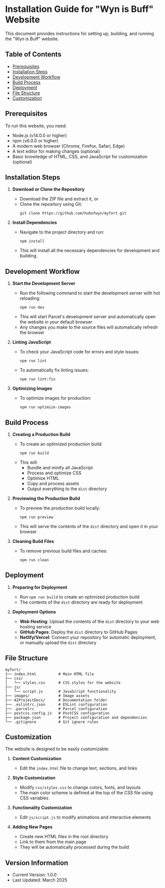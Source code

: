 # Installation Guide for "Wyn is Buff" Website

This document provides instructions for setting up, building, and running the "Wyn is Buff" website.

## Table of Contents
- [Prerequisites](#prerequisites)
- [Installation Steps](#installation-steps)
- [Development Workflow](#development-workflow)
- [Build Process](#build-process)
- [Deployment](#deployment)
- [File Structure](#file-structure)
- [Customization](#customization)

## Prerequisites

To run this website, you need:
- Node.js (v14.0.0 or higher)
- npm (v6.0.0 or higher)
- A modern web browser (Chrome, Firefox, Safari, Edge)
- A text editor for making changes (optional)
- Basic knowledge of HTML, CSS, and JavaScript for customization (optional)

## Installation Steps

1. **Download or Clone the Repository**
   - Download the ZIP file and extract it, or
   - Clone the repository using Git:
     ```
     git clone https://github.com/hubofwyn/myfort.git
     ```

2. **Install Dependencies**
   - Navigate to the project directory and run:
     ```
     npm install
     ```
   - This will install all the necessary dependencies for development and building.

## Development Workflow

1. **Start the Development Server**
   - Run the following command to start the development server with hot reloading:
     ```
     npm run dev
     ```
   - This will start Parcel's development server and automatically open the website in your default browser
   - Any changes you make to the source files will automatically refresh the browser

2. **Linting JavaScript**
   - To check your JavaScript code for errors and style issues:
     ```
     npm run lint
     ```
   - To automatically fix linting issues:
     ```
     npm run lint:fix
     ```

3. **Optimizing Images**
   - To optimize images for production:
     ```
     npm run optimize-images
     ```

## Build Process

1. **Creating a Production Build**
   - To create an optimized production build:
     ```
     npm run build
     ```
   - This will:
     - Bundle and minify all JavaScript
     - Process and optimize CSS
     - Optimize HTML
     - Copy and process assets
     - Output everything to the `dist` directory

2. **Previewing the Production Build**
   - To preview the production build locally:
     ```
     npm run preview
     ```
   - This will serve the contents of the `dist` directory and open it in your browser

3. **Cleaning Build Files**
   - To remove previous build files and caches:
     ```
     npm run clean
     ```

## Deployment

1. **Preparing for Deployment**
   - Run `npm run build` to create an optimized production build
   - The contents of the `dist` directory are ready for deployment

2. **Deployment Options**
   - **Web Hosting**: Upload the contents of the `dist` directory to your web hosting service
   - **GitHub Pages**: Deploy the `dist` directory to GitHub Pages
   - **Netlify/Vercel**: Connect your repository for automatic deployment, or manually upload the `dist` directory

## File Structure

```
myfort/
├── index.html          # Main HTML file
├── css/
│   └── styles.css      # CSS styles for the website
├── js/
│   └── script.js       # JavaScript functionality
├── images/             # Image assets
├── AIProjectDocs/      # Documentation folder
├── .eslintrc.json      # ESLint configuration
├── .parcelrc           # Parcel configuration
├── postcss.config.js   # PostCSS configuration
├── package.json        # Project configuration and dependencies
└── .gitignore          # Git ignore rules
```

## Customization

The website is designed to be easily customizable:

1. **Content Customization**
   - Edit the `index.html` file to change text, sections, and links

2. **Style Customization**
   - Modify `css/styles.css` to change colors, fonts, and layouts
   - The main color scheme is defined at the top of the CSS file using CSS variables

3. **Functionality Customization**
   - Edit `js/script.js` to modify animations and interactive elements

4. **Adding New Pages**
   - Create new HTML files in the root directory
   - Link to them from the main page
   - They will be automatically processed during the build

## Version Information

- Current Version: 1.0.0
- Last Updated: March 2025